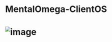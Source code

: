 # MentalOmega-ClientOS
# ![image](https://user-images.githubusercontent.com/111098427/189092409-e0f70c87-3baf-4013-8cfb-8376b3a63636.png)
